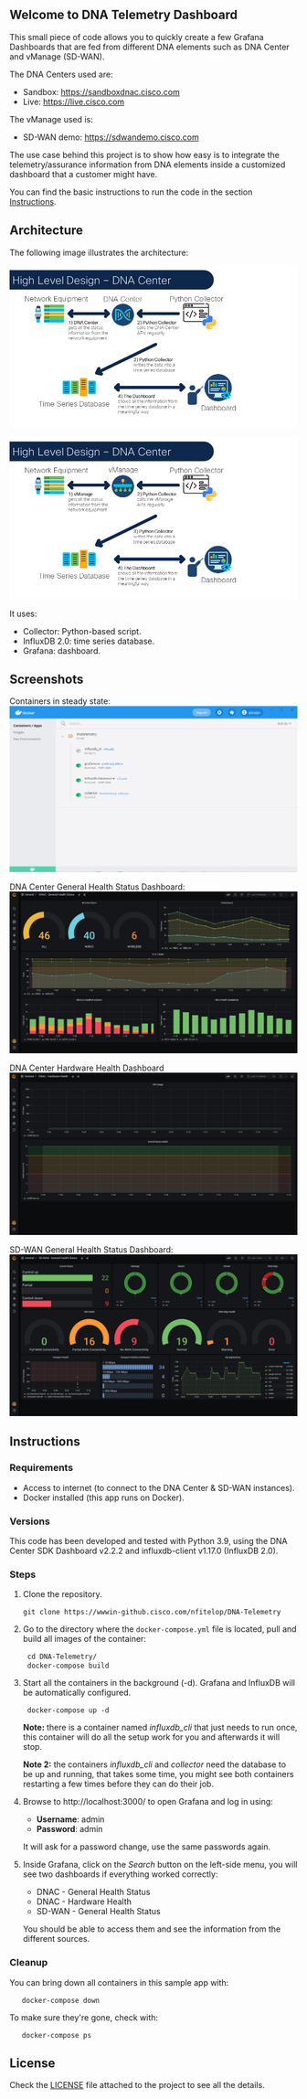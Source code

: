 ## Welcome to DNA Telemetry Dashboard

This small piece of code allows you to quickly create a few Grafana Dashboards 
that are fed from different DNA elements such as DNA Center and vManage 
(SD-WAN).

The DNA Centers used are:
- Sandbox: https://sandboxdnac.cisco.com
- Live: https://live.cisco.com

The vManage used is:
- SD-WAN demo: https://sdwandemo.cisco.com

The use case behind this project is to show how easy is to integrate the 
telemetry/assurance information from DNA elements inside a customized 
dashboard that a customer might have.

You can find the basic instructions to run the code in the section 
[Instructions](#Instructions).

## Architecture

The following image illustrates the architecture:

![DNA Center Architecture](/images/DNA_DNAC_Telemetry.png)

![SD-WAN Architecture](/images/DNA_SD-WAN_Telemetry.png)

It uses:
- Collector: Python-based script.
- InfluxDB 2.0: time series database.
- Grafana: dashboard.

## Screenshots

Containers in steady state:
![Containers in steady state](/images/containers_steady.png)

DNA Center General Health Status Dashboard:
![DNA Center General Health Status Dashboard](/images/dnac_general_health_status.png)

DNA Center Hardware Health Dashboard
![DNA Center Hardware Health Dashboard](/images/dnac_hardware_health.png)

SD-WAN General Health Status Dashboard:
![SD-WAN General Health Status Dashboard](/images/sdwan_general_health_status.png)


## Instructions

### Requirements

- Access to internet (to connect to the DNA Center & SD-WAN instances).
- Docker installed (this app runs on Docker).

### Versions

This code has been developed and tested with Python 3.9, using the DNA Center 
SDK Dashboard v2.2.2 and influxdb-client v1.17.0 (InfluxDB 2.0).

### Steps

1. Clone the repository.
   ```
   git clone https://wwwin-github.cisco.com/nfitelop/DNA-Telemetry
   ```

2. Go to the directory where the `docker-compose.yml` file is located, pull and
 build all images of the container:
   ```
    cd DNA-Telemetry/
    docker-compose build
   ```

3. Start all the containers in the background (-d). Grafana and InfluxDB will 
   be automatically configured. 
   ```
    docker-compose up -d
   ```
   
   **Note:** there is a container named _influxdb_cli_ that just needs to run 
   once, this container will do all the setup work for you and afterwards 
   it will stop.
   
   **Note 2:** the containers _influxdb_cli_ and _collector_ need the database 
   to be up and running, that takes some time, you might see both 
   containers restarting a few times before they can do their job.

   
4. Browse to http://localhost:3000/ to open Grafana and log in using:
   - **Username**: admin
   - **Password**: admin
   
   It will ask for a password change, use the same passwords again.
   

5. Inside Grafana, click on the _Search_ button on the left-side menu, you 
   will see two dashboards if everything worked correctly:
   - DNAC - General Health Status 
   - DNAC - Hardware Health
   - SD-WAN - General Health Status
   
   You should be able to access them and see the information from the 
   different sources.
       
### Cleanup

You can bring down all containers in this sample app with:
```
   docker-compose down
```

To make sure they're gone, check with:
```
   docker-compose ps
```

## License

Check the [LICENSE][LICENSE] file attached to the project to see all the 
details.

[DOCS]: ./docs
[LICENSE]: ./LICENSE.md